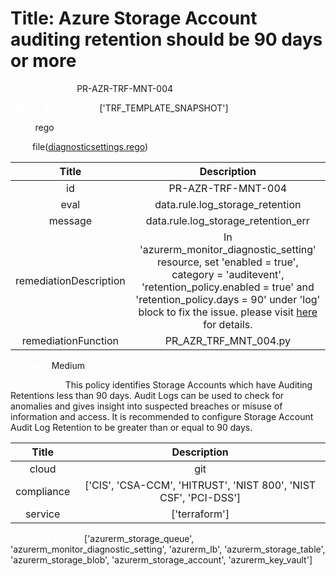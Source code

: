 



# Title: Azure Storage Account auditing retention should be 90 days or more


***<font color="white">Master Test Id:</font>*** PR-AZR-TRF-MNT-004

***<font color="white">Master Snapshot Id:</font>*** ['TRF_TEMPLATE_SNAPSHOT']

***<font color="white">type:</font>*** rego

***<font color="white">rule:</font>*** file([diagnosticsettings.rego])  
  
  
  
  

|Title|Description|
| :---: | :---: |
|id|PR-AZR-TRF-MNT-004|
|eval|data.rule.log_storage_retention|
|message|data.rule.log_storage_retention_err|
|remediationDescription|In 'azurerm_monitor_diagnostic_setting' resource, set 'enabled = true', category = 'auditevent', 'retention_policy.enabled = true' and 'retention_policy.days = 90' under 'log' block to fix the issue. please visit <a href='https://registry.terraform.io/providers/hashicorp/azurerm/latest/docs/resources/monitor_diagnostic_setting#log' target='_blank'>here</a> for details.|
|remediationFunction|PR_AZR_TRF_MNT_004.py|


***<font color="white">Severity:</font>*** Medium

***<font color="white">Description:</font>*** This policy identifies Storage Accounts which have Auditing Retentions less than 90 days. Audit Logs can be used to check for anomalies and gives insight into suspected breaches or misuse of information and access. It is recommended to configure Storage Account Audit Log Retention to be greater than or equal to 90 days.  
  
  

|Title|Description|
| :---: | :---: |
|cloud|git|
|compliance|['CIS', 'CSA-CCM', 'HITRUST', 'NIST 800', 'NIST CSF', 'PCI-DSS']|
|service|['terraform']|


***<font color="white">Resource Types:</font>*** ['azurerm_storage_queue', 'azurerm_monitor_diagnostic_setting', 'azurerm_lb', 'azurerm_storage_table', 'azurerm_storage_blob', 'azurerm_storage_account', 'azurerm_key_vault']


[diagnosticsettings.rego]: https://github.com/prancer-io/prancer-compliance-test/tree/master/azure/terraform/diagnosticsettings.rego
